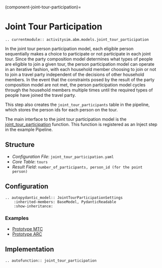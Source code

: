 (component-joint-tour-participation)=
# Joint Tour Participation

```{eval-rst}
.. currentmodule:: activitysim.abm.models.joint_tour_participation
```
In the joint tour person participation model, each eligible person sequentially makes a
choice to participate or not participate in each joint tour.  Since the party composition model
determines what types of people are eligible to join a given tour, the person participation model
can operate in an iterative fashion, with each household member choosing to join or not to join
a travel party independent of the decisions of other household members. In the event that the
constraints posed by the result of the party composition model are not met, the person
participation model cycles through the household members multiple times until the required
types of people have joined the travel party.

This step also creates the ``joint_tour_participants`` table in the pipeline, which stores the
person ids for each person on the tour.

The main interface to the joint tour participation model is the
[joint_tour_participation](activitysim.abm.models.joint_tour_participation.joint_tour_participation)
function.  This function is registered as an Inject step in the example Pipeline.
## Structure

- *Configuration File*: `joint_tour_participation.yaml`
- *Core Table*: `tours`
- *Result Field*: `number_of_participants, person_id (for the point person)`


## Configuration

```{eval-rst}
.. autopydantic_model:: JointTourParticipationSettings
    :inherited-members: BaseModel, PydanticReadable
    :show-inheritance:
```

### Examples

- [Prototype MTC](https://github.com/ActivitySim/activitysim/blob/main/activitysim/examples/prototype_mtc/configs/joint_tour_participation.yaml)
- [Prototype ARC](https://github.com/ActivitySim/activitysim/blob/main/activitysim/examples/prototype_arc/configs/joint_tour_participation.yaml)

## Implementation

```{eval-rst}
.. autofunction:: joint_tour_participation
```
